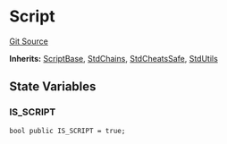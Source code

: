 # Script
[Git Source](https://github.com/metacontract/mc/blob/0cf91165f9ec2cbeeba800a4baf4e81e2df5c3bb/src/devkit/Flattened.sol)

**Inherits:**
[ScriptBase](/src/devkit/Flattened.sol/abstract.ScriptBase.md), [StdChains](/src/devkit/Flattened.sol/abstract.StdChains.md), [StdCheatsSafe](/src/devkit/Flattened.sol/abstract.StdCheatsSafe.md), [StdUtils](/src/devkit/Flattened.sol/abstract.StdUtils.md)


## State Variables
### IS_SCRIPT

```solidity
bool public IS_SCRIPT = true;
```


